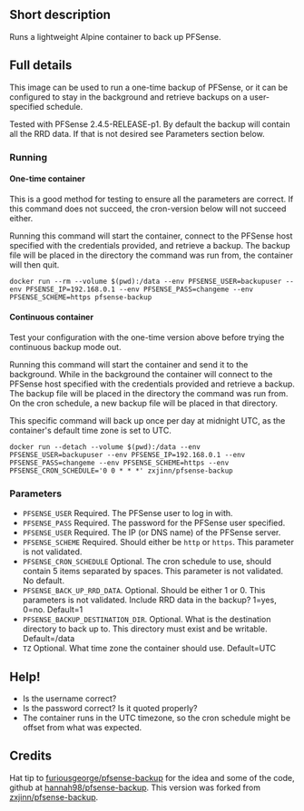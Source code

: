 ## Short description
Runs a lightweight Alpine container to back up PFSense.

## Full details
This image can be used to run a one-time backup of PFSense, or it can be configured to stay in the background and retrieve backups on a user-specified schedule.

Tested with PFSense 2.4.5-RELEASE-p1. By default the backup will contain all the RRD data. If that is not desired see Parameters section below.

### Running
#### One-time container
This is a good method for testing to ensure all the parameters are correct. If this command does not succeed, the cron-version below will not succeed either.

Running this command will start the container, connect to the PFSense host specified with the credentials provided, and retrieve a backup. The backup file will be placed in the directory the command was run from, the container will then quit.
```
docker run --rm --volume $(pwd):/data --env PFSENSE_USER=backupuser --env PFSENSE_IP=192.168.0.1 --env PFSENSE_PASS=changeme --env PFSENSE_SCHEME=https pfsense-backup
```
#### Continuous container
Test your configuration with the one-time version above before trying the continuous backup mode out.

Running this command will start the container and send it to the background. While in the background the container will connect to the PFSense host specified with the credentials provided and retrieve a backup. The backup file will be placed in the directory the command was run from. On the cron schedule, a new backup file will be placed in that directory.

This specific command will back up once per day at midnight UTC, as the container's default time zone is set to UTC.
```
docker run --detach --volume $(pwd):/data --env PFSENSE_USER=backupuser --env PFSENSE_IP=192.168.0.1 --env PFSENSE_PASS=changeme --env PFSENSE_SCHEME=https --env PFSENSE_CRON_SCHEDULE='0 0 * * *' zxjinn/pfsense-backup
```

### Parameters
- `PFSENSE_USER` Required. The PFSense user to log in with.
- `PFSENSE_PASS` Required. The password for the PFSense user specified.
- `PFSENSE_USER` Required. The IP (or DNS name) of the PFSense server.
- `PFSENSE_SCHEME` Required. Should either be `http` or `https`. This parameter is not validated.
- `PFSENSE_CRON_SCHEDULE` Optional. The cron schedule to use, should contain 5 items separated by spaces. This parameter is not validated. No default.
- `PFSENSE_BACK_UP_RRD_DATA`. Optional. Should be either 1 or 0. This parameters is not validated. Include RRD data in the backup? 1=yes, 0=no. Default=1
- `PFSENSE_BACKUP_DESTINATION_DIR`. Optional. What is the destination directory to back up to. This directory must exist and be writable. Default=/data
- `TZ` Optional. What time zone the container should use. Default=UTC

## Help!
- Is the username correct?
- Is the password correct? Is it quoted properly?
- The container runs in the UTC timezone, so the cron schedule might be offset from what was expected.

## Credits
Hat tip to [furiousgeorge/pfsense-backup](https://hub.docker.com/r/furiousgeorge/pfsense-backup/) for the idea and some of the code, github at [hannah98/pfsense-backup](https://github.com/hannah98/pfsense-backup). This version was forked from [zxjinn/pfsense-backup](https://github.com/zxjinn/pfsense-backup).
